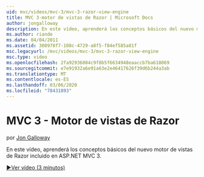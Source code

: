 ```yaml
---
uid: mvc/videos/mvc-3/mvc-3-razor-view-engine
title: MVC 3-motor de vistas de Razor | Microsoft Docs
author: jongalloway
description: En este vídeo, aprenderá los conceptos básicos del nuevo motor de vistas de Razor incluido en ASP.NET MVC 3.
ms.author: riande
ms.date: 04/04/2011
ms.assetid: 300978f7-108c-4729-a8f5-f84ef585a81f
msc.legacyurl: /mvc/videos/mvc-3/mvc-3-razor-view-engine
msc.type: video
ms.openlocfilehash: 2fa92936804c9f8b5f6634948eaaccb7ba618069
ms.sourcegitcommit: e7e91932a6e91a63e2e46417626f39d6b244a3ab
ms.translationtype: MT
ms.contentlocale: es-ES
ms.lasthandoff: 03/06/2020
ms.locfileid: "78431893"
---
```

# <a name="mvc-3---razor-view-engine"></a>MVC 3 - Motor de vistas de Razor

por [Jon Galloway](https://github.com/jongalloway)

En este vídeo, aprenderá los conceptos básicos del nuevo motor de vistas de Razor incluido en ASP.NET MVC 3.

[&#9654;Ver vídeo (3 minutos)](https://channel9.msdn.com/Blogs/ASP-NET-Site-Videos/mvc-3-razor-view-engine)
